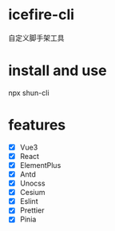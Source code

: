 # icefire-cli
自定义脚手架工具

# install and use
npx shun-cli 

# features

- [x] Vue3
- [x] React
- [x] ElementPlus
- [x] Antd
- [x] Unocss
- [x] Cesium
- [x] Eslint
- [x] Prettier
- [x] Pinia
